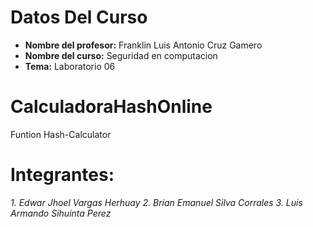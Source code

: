 # Datos Del Curso
* **Nombre del profesor:** Franklin Luis Antonio Cruz Gamero
* **Nombre del curso:** Seguridad en computacion
* **Tema:** Laboratorio 06

# CalculadoraHashOnline

Funtion Hash-Calculator

# Integrantes:
*1. Edwar Jhoel Vargas Herhuay*
*2. Brian Emanuel Silva Corrales*
*3. Luis Armando Sihuinta Perez*



